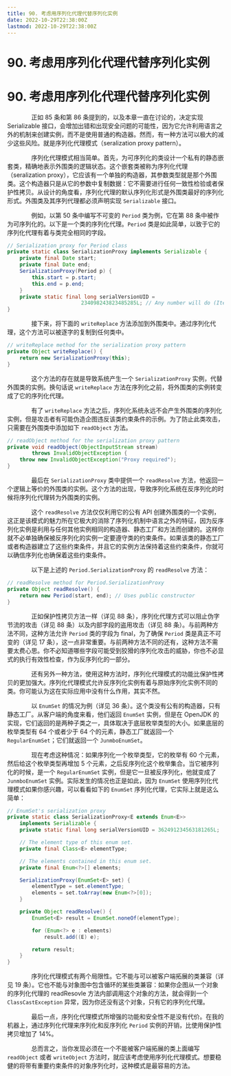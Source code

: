```yaml
---
title: 90. 考虑用序列化代理代替序列化实例
date: 2022-10-29T22:38:00Z
lastmod: 2022-10-29T22:38:00Z
---
```


# 90. 考虑用序列化代理代替序列化实例

# 90. 考虑用序列化代理代替序列化实例

　　　　正如 85 条和第 86 条提到的，以及本章一直在讨论的，决定实现 Serializable 接口，会增加出错和出现安全问题的可能性，因为它允许利用语言之外的机制来创建实例，而不是使用普通的构造器。然而，有一种方法可以极大的减少这些风险。就是序列化代理模式（seralization proxy pattern）。

　　　　序列化代理模式相当简单。首先，为可序列化的类设计一个私有的静态嵌套类，精确地表示外围类的逻辑状态。这个嵌套类被称为序列化代理（seralization proxy），它应该有一个单独的构造器，其参数类型就是那个外围类。这个构造器只是从它的参数中复制数据：它不需要进行任何一致性检验或者保护性拷贝。从设计的角度看，序列化代理的默认序列化形式是外围类最好的序列化形式。外围类及其序列代理都必须声明实现 `Serializable` 接口。

　　　　例如，以第 50 条中编写不可变的 `Period` 类为例，它在第 88 条中被作为可序列化的。以下是一个类的序列化代理。`Period` 类是如此简单，以致于它的序列化代理有着与类完全相同的字段。

```java
// Serialization proxy for Period class
private static class SerializationProxy implements Serializable {
    private final Date start;
    private final Date end;
    SerializationProxy(Period p) {
        this.start = p.start;
        this.end = p.end;
    }
    private static final long serialVersionUID =
                        234098243823485285L; // Any number will do (Item 87)
}
```

　　　　接下来，将下面的 `writeReplace` 方法添加到外围类中。通过序列化代理，这个方法可以被逐字的复制到任何类中。

```java
// writeReplace method for the serialization proxy pattern
private Object writeReplace() {
    return new SerializationProxy(this);
}
```

　　　　这个方法的存在就是导致系统产生一个 `SerializationProxy` 实例，代替外围类的实例。换句话说 `writeReplace` 方法在序列化之前，将外围类的实例转变成了它的序列化代理。

　　　　有了 `writeReplace` 方法之后，序列化系统永远不会产生外围类的序列化实例，但是攻击者有可能伪造企图违反该类约束条件的示例。为了防止此类攻击，只需要在外围类中添加如下 `readObject` 方法。

```java
// readObject method for the serialization proxy pattern
private void readObject(ObjectInputStream stream)
        throws InvalidObjectException {
    throw new InvalidObjectException("Proxy required");
}
```

　　　　最后在 `SerializationProxy` 类中提供一个 `readResolve` 方法，他返回一个逻辑上等价的外围类的实例。这个方法的出现，导致序列化系统在反序列化的时候将序列化代理转为外围类的实例。

　　　　这个 `readResolve` 方法仅仅利用它的公有 API 创建外围类的一个实例，这正是该模式的魅力所在它极大的消除了序列化机制中语言之外的特征，因为反序列化实例是利用与任何其他实例相同的构造器、静态工厂和方法而创建的。这样你就不必单独确保被反序列化的实例一定要遵守类的约束条件。如果该类的静态工厂或者构造器建立了这些约束条件，并且它的实例方法保持着这些约束条件，你就可以确信序列化也确保着这些约束条件。

　　　　以下是上述的 `Period.SerializationProxy` 的 `readResolve` 方法：

```java
// readResolve method for Period.SerializationProxy
private Object readResolve() {
    return new Period(start, end); // Uses public constructor
}
```

　　　　正如保护性拷贝方法一样（详见 88 条），序列化代理方式可以阻止伪字节流的攻击（详见 88 条）以及内部字段的盗用攻击（详见 88 条）。与前两种方法不同，这种方法允许 `Period` 类的字段为 final，为了确保 `Period` 类是真正不可变的（详见 17 条），这一点非常重要。与前两种方法不同的还有，这种方法不需要太费心思。你不必知道哪些字段可能受到狡猾的序列化攻击的威胁，你也不必显式的执行有效性检查，作为反序列化的一部分。

　　　　还有另外一种方法，使用这种方法时，序列化代理模式的功能比保护性拷贝的更加强大。序列化代理模式允许反序列化实例有着与原始序列化实例不同的类。你可能认为这在实际应用中没有什么作用，其实不然。

　　　　以 `EnumSet` 的情况为例（详见 36 条）。这个类没有公有的构造器，只有静态工厂。从客户端的角度来看，他们返回 `EnumSet` 实例，但是在 OpenJDK 的实现，它们返回的是两种子类之一，具体取决于底层枚举类型的大小。如果底层的枚举类型有 64 个或者少于 64 个的元素，静态工厂就返回一个 `RegularEnumSet`；它们就返回一个 `JunmboEnumSet`。

　　　　现在考虑这种情况：如果序列化一个枚举类型，它的枚举有 60 个元素，然后给这个枚举类型再增加 5 个元素，之后反序列化这个枚举集合。当它被序列化的时候，是一个 `RegularEnumSet` 实例，但是它一旦被反序列化，他就变成了 `JunmboEnumSet` 实例。实际发生的情况也正是如此，因为 `EnumSet` 使用序列化代理模式如果你感兴趣，可以看看如下的 `EnumSet` 序列化代理，它实际上就是这么简单：

```java
// EnumSet's serialization proxy
private static class SerializationProxy<E extends Enum<E>>
    implements Serializable {
    private static final long serialVersionUID = 362491234563181265L;

    // The element type of this enum set.
    private final Class<E> elementType;

    // The elements contained in this enum set.
    private final Enum<?>[] elements;

    SerializationProxy(EnumSet<E> set) {
        elementType = set.elementType;
        elements = set.toArray(new Enum<?>[0]);
    }

    private Object readResolve() {
        EnumSet<E> result = EnumSet.noneOf(elementType);

        for (Enum<?> e : elements)
            result.add((E) e);

        return result;
    }
}
```

　　　　序列化代理模式有两个局限性。它不能与可以被客户端拓展的类兼容（详见 19 条）。它也不能与对象图中包含循环的某些类兼容：如果你企图从一个对象的序列化代理的 readResovle 方法内部调用这个对象的方法，就会得到一个 `ClassCastException` 异常，因为你还没有这个对象，只有它的序列化代理。

　　　　最后一点，序列化代理模式所增强的功能和安全性不是没有代价。在我的机器上，通过序列化代理来序列化和反序列化 `Period` 实例的开销，比使用保护性拷贝增加了 14%。

　　　　总而言之，当你发现必须在一个不能被客户端拓展的类上面编写 `readObject` 或者 `writeObject` 方法时，就应该考虑使用序列化代理模式。想要稳健的将带有重要约束条件的对象序列化时，这种模式是最容易的方法。
